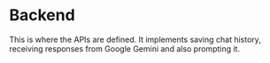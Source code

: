 # Backend

This is where the APIs are defined. It implements saving chat history, receiving responses from Google Gemini and also prompting it.
